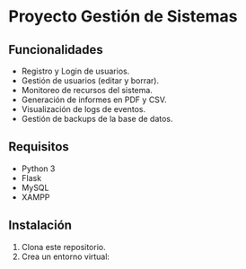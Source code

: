 # Proyecto Gestión de Sistemas

## Funcionalidades
- Registro y Login de usuarios.
- Gestión de usuarios (editar y borrar).
- Monitoreo de recursos del sistema.
- Generación de informes en PDF y CSV.
- Visualización de logs de eventos.
- Gestión de backups de la base de datos.

## Requisitos
- Python 3
- Flask
- MySQL
- XAMPP

## Instalación

1. Clona este repositorio.
2. Crea un entorno virtual:
